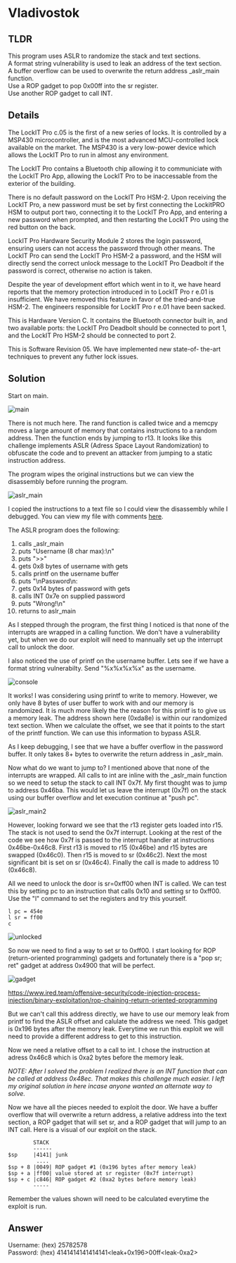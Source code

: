 # Vladivostok
## TLDR
This program uses ASLR to randomize the stack and text sections.  
A format string vulnerability is used to leak an address of the text section.  
A buffer overflow can be used to overwrite the return address _aslr_main function.  
Use a ROP gadget to pop 0x00ff into the sr register.  
Use another ROP gadget to call INT.  

## Details
The LockIT Pro c.05  is the first of a new series  of locks. It is
controlled by a  MSP430 microcontroller, and is  the most advanced
MCU-controlled lock available on the  market. The MSP430 is a very
low-power device which allows the LockIT  Pro to run in almost any
environment.

The  LockIT  Pro   contains  a  Bluetooth  chip   allowing  it  to
communiciate with the  LockIT Pro App, allowing the  LockIT Pro to
be inaccessable from the exterior of the building.

There  is no  default  password  on the  LockIT  Pro HSM-2.   Upon
receiving the  LockIT Pro,  a new  password must  be set  by first
connecting the LockitPRO HSM to  output port two, connecting it to
the LockIT Pro App, and entering a new password when prompted, and
then restarting the LockIT Pro using the red button on the back.
   
LockIT Pro Hardware  Security Module 2 stores  the login password,
ensuring users  can not access  the password through  other means.
The LockIT Pro  can send the LockIT Pro HSM-2  a password, and the
HSM will  directly send the  correct unlock message to  the LockIT
Pro Deadbolt  if the password  is correct, otherwise no  action is
taken.

Despite the  year of development  effort which  went in to  it, we
have heard  reports that  the memory  protection introduced  in to
LockIT Pro r e.01 is insufficient. We have removed this feature in
favor of  the tried-and-true HSM-2. The  engineers responsible for
LockIT Pro r e.01 have been sacked.
    
This is Hardware  Version C.  It contains  the Bluetooth connector
built in, and two available  ports: the LockIT Pro Deadbolt should
be  connected to  port  1,  and the  LockIT  Pro  HSM-2 should  be
connected to port 2.

This is  Software Revision 05.  We have implemented  new state-of-
the-art techniques to prevent any futher lock issues.

## Solution
Start on main.

![main](./screenshots/main.png)

There is not much here. The rand function is called twice and a memcpy moves a large amount of memory that contains instructions to a random address. Then the function ends by jumping to r13. It looks like this challenge implements ASLR (Adress Space Layout Randomization) to obfuscate the code and to prevent an attacker from jumping to a static instruction address.

The program wipes the original instructions but we can view the disassembly before running the program.

![aslr_main](./screenshots/aslr_main.png)

I copied the instructions to a text file so I could view the disassembly while I debugged. You can view my file with comments [here](https://github.com/networking101/microcorruption/blob/main/Vladivostok/aslr.txt).

The ASLR program does the following:
1. calls _aslr_main
2. puts "Username (8 char max):\n"
3. puts ">>"
4. gets 0x8 bytes of username with gets
5. calls printf on the username buffer
6. puts "\nPassword\n:
7. gets 0x14 bytes of password with gets
8. calls INT 0x7e on supplied password
9. puts "Wrong!\n"
10. returns to aslr_main

As I stepped through the program, the first thing I noticed is that none of the interrupts are wrapped in a calling function. We don't have a vulnerability yet, but when we do our exploit will need to mannually set up the interrupt call to unlock the door.

I also noticed the use of printf on the username buffer. Lets see if we have a format string vulnerabilty. Send "%x%x%x%x" as the username.

![console](./screenshots/console.png)

It works! I was considering using printf to write to memory. However, we only have 8 bytes of user buffer to work with and our memory is randomized. It is much more likely the the reason for this printf is to give us a memory leak. The address shown here (0xda8e) is within our randomized text section. When we calculate the offset, we see that it points to the start of the printf function. We can use this information to bypass ASLR.

As I keep debugging, I see that we have a buffer overflow in the password buffer. It only takes 8+ bytes to overwrite the return address in _aslr_main.

Now what do we want to jump to? I mentioned above that none of the interrupts are wrapped. All calls to int are inline with the _aslr_main function so we need to setup the stack to call INT 0x7f. My first thought was to jump to address 0x46ba. This would let us leave the interrupt (0x7f) on the stack using our buffer overflow and let execution continue at "push pc".

![aslr_main2](./screenshots/aslr_main2.png)

However, looking forward we see that the r13 register gets loaded into r15. The stack is not used to send the 0x7f interrupt. Looking at the rest of the code we see how 0x7f is passed to the interrupt handler at instructions 0x46be-0x46c8. First r13 is moved to r15 (0x46be) and r15 bytes are swapped (0x46c0). Then r15 is moved to sr (0x46c2). Next the most significant bit is set on sr (0x46c4). Finally the call is made to address 10 (0x46c8).

All we need to unlock the door is sr=0xff00 when INT is called. We can test this by setting pc to an instruction that calls 0x10 and setting sr to 0xff00. Use the "l" command to set the registers and try this yourself.

```
l pc = 454e
l sr = ff00
c
```

![unlocked](./screenshots/unlocked.png)

So now we need to find a way to set sr to 0xff00. I start looking for ROP (return-oriented programming) gadgets and fortunately there is a "pop sr; ret" gadget at address 0x4900 that will be perfect.

![gadget](./screenshots/gadget.png)

https://www.ired.team/offensive-security/code-injection-process-injection/binary-exploitation/rop-chaining-return-oriented-programming

But we can't call this address directly, we have to use our memory leak from printf to find the ASLR offset and calulate the address we need. This gadget is 0x196 bytes after the memory leak. Everytime we run this exploit we will need to provide a different address to get to this instruction.

Now we need a relative offset to a call to int. I chose the instruction at adress 0x46c8 which is 0xa2 bytes before the memory leak.

*NOTE: After I solved the problem I realized there is an INT function that can be called at address 0x48ec. That makes this challenge much easier. I left my original solution in here incase anyone wanted an alternate way to solve.*

Now we have all the pieces needed to exploit the door. We have a buffer overflow that will overwrite a return address, a relative address into the text section, a ROP gadget that will set sr, and a ROP gadget that will jump to an INT call. Here is a visual of our exploit on the stack.

```
        STACK
        ------
$sp     |4141| junk
         ....
$sp + 8 |0049| ROP gadget #1 (0x196 bytes after memory leak)
$sp + a |ff00| value stored at sr register (0x7f interrupt)
$sp + c |c846| ROP gadget #2 (0xa2 bytes before memory leak)
        -----
```

Remember the values shown will need to be calculated everytime the exploit is run.

## Answer
Username: (hex) 25782578  
Password: (hex) 4141414141414141<leak+0x196>00ff\<leak-0xa2>  
